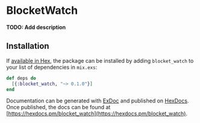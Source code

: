 # BlocketWatch

**TODO: Add description**

## Installation

If [available in Hex](https://hex.pm/docs/publish), the package can be installed
by adding `blocket_watch` to your list of dependencies in `mix.exs`:

```elixir
def deps do
  [{:blocket_watch, "~> 0.1.0"}]
end
```

Documentation can be generated with [ExDoc](https://github.com/elixir-lang/ex_doc)
and published on [HexDocs](https://hexdocs.pm). Once published, the docs can
be found at [https://hexdocs.pm/blocket_watch](https://hexdocs.pm/blocket_watch).

